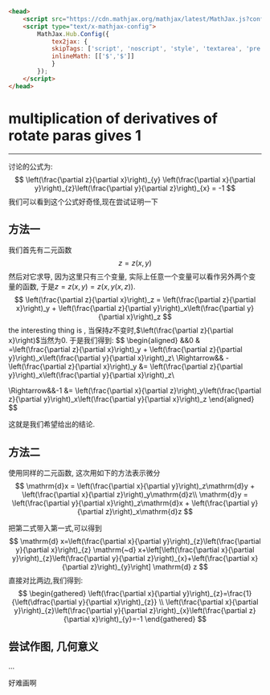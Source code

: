 ```html
<head>
    <script src="https://cdn.mathjax.org/mathjax/latest/MathJax.js?config=TeX-AMS-MML_HTMLorMML" type="text/javascript"></script>
    <script type="text/x-mathjax-config">
        MathJax.Hub.Config({
            tex2jax: {
            skipTags: ['script', 'noscript', 'style', 'textarea', 'pre'],
            inlineMath: [['$','$']]
            }
        });
    </script>
</head>
```



# multiplication of derivatives of rotate paras gives 1

--------

讨论的公式为:
$$
\left(\frac{\partial z}{\partial x}\right)_{y} \left(\frac{\partial x}{\partial y}\right)_{z}\left(\frac{\partial y}{\partial z}\right)_{x} = -1
$$
我们可以看到这个公式好奇怪,现在尝试证明一下



## 方法一



我们首先有二元函数
$$
z = z(x,y)
$$
然后对它求导, 因为这里只有三个变量, 实际上任意一个变量可以看作另外两个变量的函数, 于是$z = z(x,y) = z(x, y(x,z))$.
$$
\left(\frac{\partial z}{\partial x}\right)_z = \left(\frac{\partial z}{\partial x}\right)_y + \left(\frac{\partial z}{\partial y}\right)_x\left(\frac{\partial y}{\partial x}\right)_z
$$
the interesting thing is , 当保持$z$不变时,$\left(\frac{\partial z}{\partial x}\right)$当然为0. 于是我们得到:
$$
\begin{aligned}
&&0 & =\left(\frac{\partial z}{\partial x}\right)_y + \left(\frac{\partial z}{\partial y}\right)_x\left(\frac{\partial y}{\partial x}\right)_z\\
\Rightarrow&& -\left(\frac{\partial z}{\partial x}\right)_y &= \left(\frac{\partial z}{\partial y}\right)_x\left(\frac{\partial y}{\partial x}\right)_z\\

\Rightarrow&&-1 &= \left(\frac{\partial x}{\partial z}\right)_y\left(\frac{\partial z}{\partial y}\right)_x\left(\frac{\partial y}{\partial x}\right)_z
\end{aligned}
$$


这就是我们希望给出的结论.



## 方法二



使用同样的二元函数, 这次用如下的方法表示微分
$$
\mathrm{d}x = \left(\frac{\partial x}{\partial y}\right)_z\mathrm{d}y + \left(\frac{\partial x}{\partial z}\right)_y\mathrm{d}z\\
\mathrm{d}y = \left(\frac{\partial y}{\partial x}\right)_z\mathrm{d}x + \left(\frac{\partial y}{\partial z}\right)_x\mathrm{d}z
$$


把第二式带入第一式,可以得到
$$
\mathrm{d} x=\left(\frac{\partial x}{\partial y}\right)_{z}\left(\frac{\partial y}{\partial x}\right)_{z} \mathrm{~d} x+\left[\left(\frac{\partial x}{\partial y}\right)_{z}\left(\frac{\partial y}{\partial z}\right)_{x}+\left(\frac{\partial x}{\partial z}\right)_{y}\right] \mathrm{d} z
$$
直接对比两边,我们得到:
$$
\begin{gathered}
\left(\frac{\partial x}{\partial y}\right)_{z}=\frac{1}{\left(\dfrac{\partial y}{\partial x}\right)_{z}} \\
\left(\frac{\partial x}{\partial y}\right)_{z}\left(\frac{\partial y}{\partial z}\right)_{x}\left(\frac{\partial z}{\partial x}\right)_{y}=-1
\end{gathered}
$$




## 尝试作图, 几何意义

...

好难画啊

